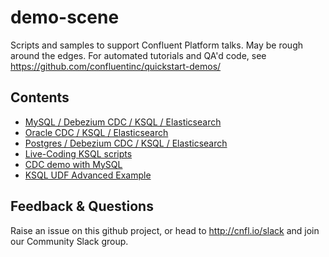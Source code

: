 # demo-scene

Scripts and samples to support Confluent Platform talks. May be rough around the edges. For automated tutorials and QA'd code, see https://github.com/confluentinc/quickstart-demos/

## Contents

* [MySQL / Debezium CDC / KSQL / Elasticsearch](mysql-debezium-ksql-elasticsearch)
* [Oracle CDC / KSQL / Elasticsearch](oracle-ksql-elasticsearch)
* [Postgres / Debezium CDC / KSQL / Elasticsearch](postgres-debezium-ksql-elasticsearch)
* [Live-Coding KSQL scripts](live-coding-ksql)
* [CDC demo with MySQL](no-more-silos)
* [KSQL UDF Advanced Example](ksql-udf-advanced-example)

## Feedback & Questions

Raise an issue on this github project, or head to http://cnfl.io/slack and join our Community Slack group. 
